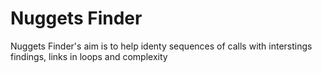# Nuggets Finder

Nuggets Finder's aim is to help identy sequences of calls with interstings findings, links in loops and complexity